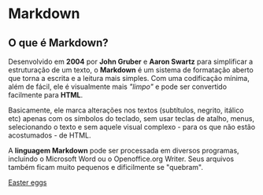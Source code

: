 # Markdown

## O que é Markdown?

Desenvolvido em **2004** por **John Gruber** e **Aaron Swartz** para simplificar a estruturação de um texto, o **Markdown** é um sistema de formatação aberto que torna a escrita e a leitura mais simples. Com uma codificação mínima, além de fácil, ele é visualmente mais *"limpo"* e pode ser convertido facilmente para **HTML**.

Basicamente, ele marca alterações nos textos (subtítulos, negrito, itálico etc) apenas com os símbolos do teclado, sem usar teclas de atalho, menus, selecionando o texto e sem aquele visual complexo - para os que não estão acostumados - de HTML.

A **linguagem Markdown** pode ser processada em diversos programas, incluindo o Microsoft Word ou o Openoffice.org Writer. Seus arquivos também ficam muito pequenos e dificilmente se "quebram".

[Easter eggs](https://naereen.github.io/badges/)
